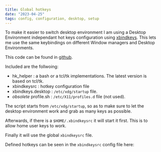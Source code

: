 ```yaml
---
title: Global hotkeys
date: "2023-04-25"
tags: config, configuration, desktop, setup
---
```

To make it easier to switch desktop environment I am using 
a Desktop Environment independant hot keys configuration using
[xbindkeys][xbindkeys].  This lets me use the same
keybindings on different Window managers and Desktop Environments.

This code can be found in [github][code].

Included are the follwoing:

- hk_helper : a bash or a tcl/tk implementations.  The latest
  version is based on tcl/tk.
- xbindkeysrc : hotkey configuration file
- xbindkeys.desktop : `/etc/xdg/startup` file.
- *obsolete* profile.sh : `/etc/X11/profiles.d` file (not used).

The script starts from `/etc/xdg/startup`, so as to make sure to 
let the desktop environment work and grab as many keys as possible.

Afterwards, if there is a `$HOME/.xbindkeysrc` it will start it first.
This is to allow home user keys to work.

Finally it will use the global `xbindkeysrc` file.

Defined hotkeys can be seen in the `xbindkeysrc` config file here:

<script src="https://tortugalabs.github.io/embed-like-gist/embed.js?style=github&showBorder=on&showLineNumbers=on&showFileMeta=on&showCopy=on&fetchFromJsDelivr=on&target=https://github.com/alejandroliu/0ink.net/blob/master/snippets/global-hotkeys/xbindkeysrc"></script>


  [code]: https://github.com/alejandroliu/0ink.net/tree/master/snippets/global-hotkeys
  [xbindkeys]: https://www.nongnu.org/xbindkeys/
